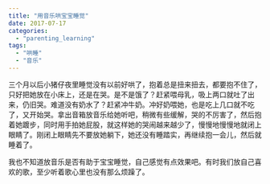 ```yaml
---
title: "用音乐哄宝宝睡觉"
date: 2017-07-17
categories: 
  - "parenting_learning"
tags: 
  - "哄睡"
  - "音乐"
---
```


三个月以后小猪仔夜里睡觉没有以前好哄了，抱着总是扭来扭去，都要抱不住了，只好把她放在小床上，还是在哭。是不是饿了？赶紧喂母乳，吸上两口就吐了出来，仍旧哭。难道没有奶水了？赶紧冲牛奶。冲好奶喂她，也是吃上几口就不吃了，又开始哭。拿出音箱放音乐给她听吧，稍微有些缓解，哭的不厉害了，然后抱着她踱步，同时用手拍她屁股，就这样她的哭闹越来越少了，慢慢地慢慢地就闭上眼睛了。刚闭上眼睛先不要放她躺下，她还没有睡踏实，再继续抱一会儿，然后就睡着了。

我也不知道放音乐是否有助于宝宝睡觉，自己感觉有点效果吧。有时我们放自己喜欢的歌，至少听着歌心里也没有那么烦躁了。
